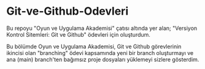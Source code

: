 # Git-ve-Github-Odevleri
Bu repoyu "Oyun ve Uygulama Akademisi" çatısı altında yer alan; "Versiyon Kontrol Sitemleri: Git ve Github" ödevleri için oluşturdum.

Bu bölümde Oyun ve Uygulama Akademisi, Git ve Github görevlerinin ikincisi olan "branching" ödevi kapsamında yeni bir branch oluşturmayı ve ana (main) branch'ten bağımsız proje dosyaları yüklemeyi sizlere gösterdim. 
